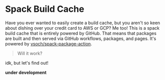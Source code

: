 # Spack Build Cache

Have you ever wanted to easily create a build cache, but you aren't so keen about
dishing over your credit card to AWS or GCP? Me too! This is a spack build cache
that is entirely powered by GitHub. That means that packages are built and then
served via GitHub workflows, packages, and pages. It's powered by 
[vsoch/spack-package-action](https://github.com/vsoch/spack-package-action).

> Will it work?

idk, but let's find out!

**under development**

